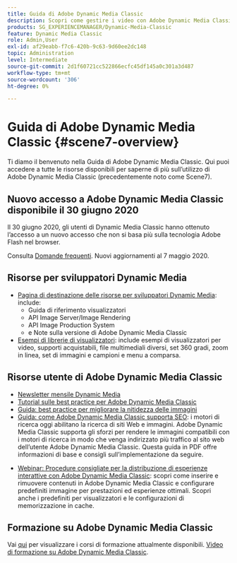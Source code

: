 ```yaml
---
title: Guida di Adobe Dynamic Media Classic
description: Scopri come gestire i video con Adobe Dynamic Media Classic, i menu a comparsa e altro ancora con la documentazione di AEM Cloud Services.
products: SG_EXPERIENCEMANAGER/Dynamic-Media-Classic
feature: Dynamic Media Classic
role: Admin,User
exl-id: af29eabb-f7c6-420b-9c63-9d60ee2dc148
topic: Administration
level: Intermediate
source-git-commit: 2d1f60721cc522866ecfc45df145a0c301a3d487
workflow-type: tm+mt
source-wordcount: '306'
ht-degree: 0%

---
```


# Guida di Adobe Dynamic Media Classic {#scene7-overview}

Ti diamo il benvenuto nella Guida di Adobe Dynamic Media Classic. Qui puoi accedere a tutte le risorse disponibili per saperne di più sull’utilizzo di Adobe Dynamic Media Classic (precedentemente noto come Scene7).

## Nuovo accesso a Adobe Dynamic Media Classic disponibile il 30 giugno 2020

Il 30 giugno 2020, gli utenti di Dynamic Media Classic hanno ottenuto l’accesso a un nuovo accesso che non si basa più sulla tecnologia Adobe Flash nel browser.

Consulta [Domande frequenti](new-ui-2020.md). Nuovi aggiornamenti al 7 maggio 2020.

## Risorse per sviluppatori Dynamic Media

* [Pagina di destinazione delle risorse per sviluppatori Dynamic Media](https://experienceleague.adobe.com/en/docs/dynamic-media-developer-resources): include:
   * Guida di riferimento visualizzatori
   * API Image Server/Image Rendering
   * API Image Production System
   * e Note sulla versione di Adobe Dynamic Media Classic
* [Esempi di librerie di visualizzatori](https://landing.adobe.com/en/na/dynamic-media/ctir-2755/live-demos.html): include esempi di visualizzatori per video, supporti acquistabili, file multimediali diversi, set 360 gradi, zoom in linea, set di immagini e campioni e menu a comparsa.

## Risorse utente di Adobe Dynamic Media Classic

* [Newsletter mensile Dynamic Media](dynamic-media-newsletter.md)
* [Tutorial sulle best practice per Adobe Dynamic Media Classic](https://experienceleague.adobe.com/en/docs/experience-manager-learn/dynamic-media-classic-tutorial/overview)
* [Guida: best practice per migliorare la nitidezza delle immagini](/help/using/assets/s7_sharpening_images.pdf)
* [Guida: come Adobe Dynamic Media Classic supporta SEO](/help/using/assets/s7_seo.pdf): i motori di ricerca oggi abilitano la ricerca di siti Web e immagini. Adobe Dynamic Media Classic supporta gli sforzi per rendere le immagini compatibili con i motori di ricerca in modo che venga indirizzato più traffico al sito web dell’utente Adobe Dynamic Media Classic. Questa guida in PDF offre informazioni di base e consigli sull’implementazione da seguire.
<!-- * [Webinar: Best Practices for Responsive Design](http://offers.adobe.com/en/na/marketing/landings/_40458_responsive_design_live_on_demand_webinar.html): Learn practical tips on how to improve your mobile strategy. See real-world examples of responsive design in action. Create one primary asset that works across multiple devices and increase mobile performance by dynamically changing the resolution of images or the orientation of images for portrait or landscape displays. Learn how to also dynamically crop, scale, or resize images. -->
* [Webinar: Procedure consigliate per la distribuzione di esperienze interattive con Adobe Dynamic Media Classic](https://seminars.adobeconnect.com/p7wb8ej3u6d/): scopri come inserire e rimuovere contenuti in Adobe Dynamic Media Classic e configurare predefiniti immagine per prestazioni ed esperienze ottimali. Scopri anche i predefiniti per visualizzatori e le configurazioni di memorizzazione in cache.
<!-- NOT FOUND * [Webinar: Maximizing your Asset ROI](https://adobecustomersuccess.adobeconnect.com/p5ar3hfrrec/?launcher=false&fcsContent=true&pbMode=normal&proto=true): Learn industry best practices to deliver rich media across your sites and mobile apps. In this webinar, Adobe gives examples and demonstrations showing you how to deliver video efficiently across devices. Learn how you can deliver dynamic creative in your marketing campaigns. Or, increase conversion by making any image, style guide, or lookbook shoppable. -->
<!-- NOT FOUND * [Webinar: Accelerate Your Content Delivery Lifecycle](https://adobecustomersuccess.adobeconnect.com/p88ducm9pqv/): An introduction and demonstration of Adobe Experience Manager Assets: On Demand, the next generation platform for rich media management and delivery. Learn how to collaborate and share assets between creative and marketing teams to streamline asset review processes. Learn best practices so you can manage asset metadata efficiently. Doing so makes assets easy to find, use, reuse and share. Learn also how to deliver interactive cross-channel rich media experiences. -->
<!-- NOT FOUND * [Webinar: Design for Mobile Optimization](https://adobecustomersuccess.adobeconnect.com/p6oqd3wydif/?launcher=false&fcsContent=true&pbMode=normal&proto=true): Using Adobe Dynamic Media Classic you can efficiently deliver targeted rich media to all devices. Learn how to design and deliver imaging and video viewing experiences that are effective across mobile apps and responsive sites. -->
<!-- NOT FOUND * [Webinar: Using Adobe Dynamic Media Classic to maximize holiday conversion](https://adobecustomersuccess.adobeconnect.com/p32n1yr85c9/?proto=true): Learn how to set up automated workflows to get content from watched folders and automatically create Spin Sets and videos. You also learn how you can quickly manage changes and update images. -->

## Formazione su Adobe Dynamic Media Classic

Vai [qui](https://learning.adobe.com/catalog.html#product=adobe-scene7) per visualizzare i corsi di formazione attualmente disponibili.
[Video di formazione su Adobe Dynamic Media Classic](/help/using/training-videos.md).
